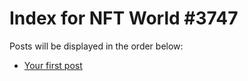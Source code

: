 # Index for NFT World #3747
Posts will be displayed in the order below:

- [Your first post](./001-first.md)

